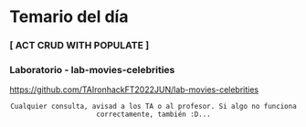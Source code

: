 # Temario del día

### [ ACT CRUD WITH POPULATE ]

### Laboratorio - lab-movies-celebrities
https://github.com/TAIronhackFT2022JUN/lab-movies-celebrities

<div align="center">

```
Cualquier consulta, avisad a los TA o al profesor. Si algo no funciona correctamente, también :D...
```

</div>
